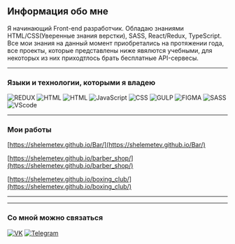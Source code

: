 ## Информация обо мне

Я начинающий Front-end разработчик.
Обладаю знаниями HTML/CSS(Уверенные знания верстки), SASS, React/Redux, TypeScript. 
Все мои знания на данный момент приобретались на протяжении года, все проекты,
которые представлены ниже явялются учебными, для некоторых из них приходтлось брать
бесплатные API-сервесы.
___

### Языки и технологии, которыми я владею

![REDUX](https://img.shields.io/badge/-REDUX-090909?style=for-the-badge&logo=redux&logoColor=#764abc) ![HTML](https://img.shields.io/badge/-REACT-090909?style=for-the-badge&logo=react&logoColor=#E34F26) ![HTML](https://img.shields.io/badge/-HTML-090909?style=for-the-badge&logo=html5&logoColor=#E34F26) ![JavaScript](https://img.shields.io/badge/-JavaScript-090909?style=for-the-badge&logo=JavaScript&logoColor=E9D54D) ![CSS](https://img.shields.io/badge/-CSS-090909?style=for-the-badge&logo=css3&logoColor=#1572B6) ![GULP](https://img.shields.io/badge/-GULP-090909?style=for-the-badge&logo=gulp&logoColor=#CF4647) ![FIGMA](https://img.shields.io/badge/-FIGMA-090909?style=for-the-badge&logo=figma&logoColor=#F24E1E) ![SASS](https://img.shields.io/badge/-SASS-090909?style=for-the-badge&logo=sass&logoColor=#CC6699) ![VScode](https://img.shields.io/badge/-VS_code-090909?style=for-the-badge&logo=visualstudiocode&logoColor=#007ACC) 
___
### Мои работы 
[https://shelemetev.github.io/Bar/](https://shelemetev.github.io/Bar/)

[https://shelemetev.github.io/barber_shop/](https://shelemetev.github.io/barber_shop/)

[https://shelemetev.github.io/boxing_club/](https://shelemetev.github.io/boxing_club/)
___

___
### Со мной можно связаться 

[![VK](https://img.shields.io/badge/-VK-090909?style=for-the-badge&logo=vk&logoColor=#0077FF)](https://vk.com/pohuistegor) [![Telegram](https://img.shields.io/badge/-Telegram-090909?style=for-the-badge&logo=telegram&logoColor=#26A5E4)](https://t.me/BeatDown_Hardcore)

